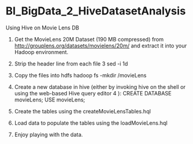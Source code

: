 # BI_BigData_2_HiveDatasetAnalysis
Using Hive on Movie Lens DB


1) Get the MovieLens 20M Dataset (190 MB compressed) from
http://grouplens.org/datasets/movielens/20m/
and extract it into your Hadoop environment. 

2) Strip the header line from each file 3
sed -i 1d <files>

3) Copy the files into hdfs
hadoop fs -mkdir /movieLens

4) Create a new database in hive (either by invoking hive on the shell or using the web-based
Hive query editor 4 ):
CREATE DATABASE movieLens;
USE movieLens;

5) Create the tables using the createMovieLensTables.hql

6) Load data to populate the tables using the loadMovieLens.hql

7) Enjoy playing with the data.
